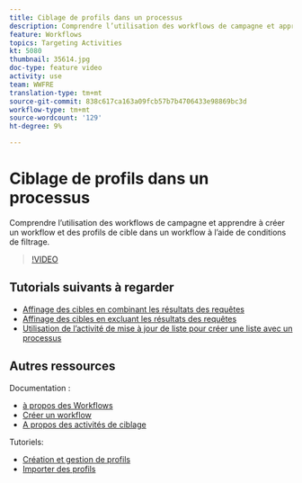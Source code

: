 ```yaml
---
title: Ciblage de profils dans un processus
description: Comprendre l’utilisation des workflows de campagne et apprendre à créer un workflow et des profils de cible dans un workflow à l’aide de conditions de filtrage.
feature: Workflows
topics: Targeting Activities
kt: 5080
thumbnail: 35614.jpg
doc-type: feature video
activity: use
team: WWFRE
translation-type: tm+mt
source-git-commit: 838c617ca163a09fcb57b7b4706433e98869bc3d
workflow-type: tm+mt
source-wordcount: '129'
ht-degree: 9%

---
```



# Ciblage de profils dans un processus

Comprendre l’utilisation des workflows de campagne et apprendre à créer un workflow et des profils de cible dans un workflow à l’aide de conditions de filtrage.

>[!VIDEO](https://video.tv.adobe.com/v/35614?quality=12)

## Tutorials suivants à regarder

* [Affinage des cibles en combinant les résultats des requêtes](/help/automating-with-workflows/refining-targets-by-combining-query-results.md)
* [Affinage des cibles en excluant les résultats des requêtes](/help/automating-with-workflows/refining-targets-by-excluding-query-results.md)
* [Utilisation de l’activité de mise à jour de liste pour créer une liste avec un processus](/help/automating-with-workflows/using-the-update-list-activity.md)

## Autres ressources

Documentation :

* [à propos des Workflows](https://docs.adobe.com/content/help/en/campaign-classic/using/automating-with-workflows/introduction/about-workflows.html)
* [Créer un workflow    ](https://docs.adobe.com/content/help/en/campaign-classic-learn/tutorials/getting-started/creating-a-workflow.html)
* [A propos des activités de ciblage](https://docs.adobe.com/content/help/en/campaign-classic/using/automating-with-workflows/targeting-activities/about-targeting-activities.html)

Tutoriels:

* [Création et gestion de profils](/help/profile-management/create-and-manage-profiles.md)
* [Importer des profils](/help/data-management/importing-profiles.md)  
